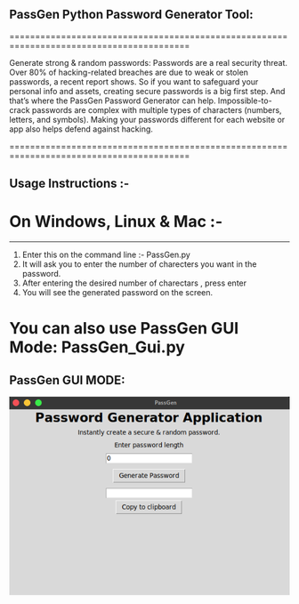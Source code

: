## PassGen Python Password Generator Tool:
=========================================================================================


 Generate strong & random passwords:
Passwords are a real security threat. Over 80% of hacking-related breaches are due to weak or stolen passwords, a recent report shows.
So if you want to safeguard your personal info and assets, creating secure passwords is a big first step. And that’s where the PassGen Password Generator can help. 
Impossible-to-crack passwords are complex with multiple types of characters (numbers, letters, and symbols). Making your passwords different for each website or app also helps defend against hacking. 


=========================================================================================

## Usage Instructions :- 

# On Windows, Linux & Mac :- 
------------------------
1) Enter this on the command line :- PassGen.py
2) It will ask you to enter the number of charecters you want in the password.
3) After entering the desired number of charectars , press enter 
4) You will see the generated password on the screen.


# You can also use PassGen GUI Mode: PassGen_Gui.py

## PassGen GUI MODE:
![Img](https://github.com/Debajyoti0-0/PassGen/blob/main/Img.jpg)
